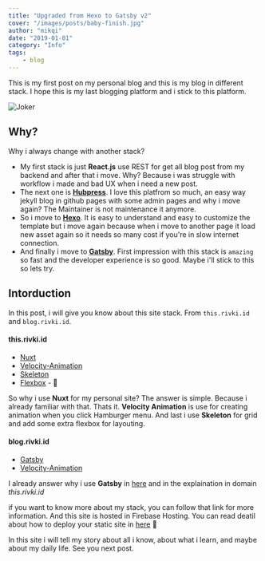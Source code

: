 ```yaml
---
title: "Upgraded from Hexo to Gatsby v2"
cover: "/images/posts/baby-finish.jpg"
author: "mikqi"
date: "2019-01-01"
category: "Info"
tags:
    - blog
---
```


This is my first post on my personal blog and this is my blog in different stack. I hope this is my last blogging platform and i stick to this platform.

![Joker](https://i.giphy.com/xT9GEN48ygdJFm2Yh2.gif)

## Why?

Why i always change with another stack?

*  My first stack is just **React.js** use REST for get all blog post from my backend and after that i move. Why? Because i was struggle with workflow i made and bad UX when i need a new post. 
*  The next one is [**Hubpress**](https://github.com/HubPress/hubpress.io). I love this platfrom so much, an easy way jekyll blog in github pages with some admin pages and why i move again? The Maintainer is not maintenance it anymore. 
*  So i move to [**Hexo**](https://hexo.io/). It is easy to understand and easy to customize the template but i move again because when i move to another page it load new asset again so it needs so many cost if you're in slow internet connection.
*  And finally i move to [**Gatsby**](https://www.gatsbyjs.org/). First impression with this stack is `amazing` so fast and the developer experience is so good. Maybe i'll stick to this so lets try.

## Intorduction

In this post, i will give you know about this site stack. From `this.rivki.id` and `blog.rivki.id`.

#### this.rivki.id

* [Nuxt](https://nuxtjs.org)
* [Velocity-Animation](http://velocityjs.org)
* [Skeleton](http://getskeleton.com/)
* [Flexbox](https://developer.mozilla.org/en-US/docs/Web/CSS/CSS_Flexible_Box_Layout/Using_CSS_flexible_boxes) - 💙

So why i use **Nuxt** for my personal site? The answer is simple. Because i already familiar with that. Thats it. **Velocity Animation** is use for creating animation when you click Hamburger menu. And last i use **Skeleton** for grid and add some extra flexbox for layouting.

#### blog.rivki.id
* [Gatsby](https://www.gatsbyjs.org/)
* [Velocity-Animation](http://velocityjs.org)

I already answer why i use **Gatsby** in [here](#why) and in the explaination in domain *this.rivki.id*

if you want to know more about my stack, you can follow that link for more information.
And this site is hosted in Firebase Hosting. You can read deatil about how to deploy your static site in [here](https://firebase.google.com/docs/hosting/deploying) 😬

In this site i will tell my story about all i know, about what i learn, and maybe about my daily life. See you next post.
